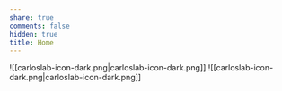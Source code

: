 ```yaml
---
share: true
comments: false
hidden: true
title: Home
---
```


![[carloslab-icon-dark.png|carloslab-icon-dark.png]]
![[carloslab-icon-dark.png|carloslab-icon-dark.png]]
